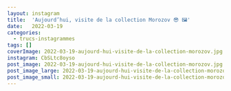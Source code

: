 ```yaml
---
layout: instagram
title:  'Aujourd’hui, visite de la collection Morozov 😎 🖼'
date:   2022-03-19
categories: 
  - trucs-instagrammes
tags: []
coverImage: 2022-03-19-aujourd-hui-visite-de-la-collection-morozov.jpg
instagram: CbSLtc8oyso
post_image: 2022-03-19-aujourd-hui-visite-de-la-collection-morozov.jpg
post_image_large: 2022-03-19-aujourd-hui-visite-de-la-collection-morozov_large.jpg
post_image_small: 2022-03-19-aujourd-hui-visite-de-la-collection-morozov_thumbnail.jpg
---
```



